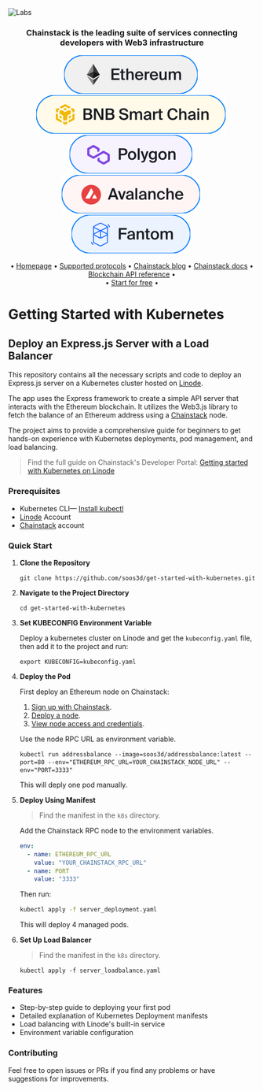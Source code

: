 <img width="1200" alt="Labs" src="https://user-images.githubusercontent.com/99700157/213291931-5a822628-5b8a-4768-980d-65f324985d32.png">

<p>
 <h3 align="center">Chainstack is the leading suite of services connecting developers with Web3 infrastructure</h3>
</p>

<p align="center">
  <a target="_blank" href="https://chainstack.com/build-better-with-ethereum/"><img src="https://github.com/soos3d/blockchain-badges/blob/main/protocols_badges/Ethereum.svg" /></a>&nbsp;  
  <a target="_blank" href="https://chainstack.com/build-better-with-bnb-smart-chain/"><img src="https://github.com/soos3d/blockchain-badges/blob/main/protocols_badges/BNB.svg" /></a>&nbsp;
  <a target="_blank" href="https://chainstack.com/build-better-with-polygon/"><img src="https://github.com/soos3d/blockchain-badges/blob/main/protocols_badges/Polygon.svg" /></a>&nbsp;
  <a target="_blank" href="https://chainstack.com/build-better-with-avalanche/"><img src="https://github.com/soos3d/blockchain-badges/blob/main/protocols_badges/Avalanche.svg" /></a>&nbsp;
  <a target="_blank" href="https://chainstack.com/build-better-with-fantom/"><img src="https://github.com/soos3d/blockchain-badges/blob/main/protocols_badges/Fantom.svg" /></a>&nbsp;
</p>

<p align="center">
  • <a target="_blank" href="https://chainstack.com/">Homepage</a> •
  <a target="_blank" href="https://chainstack.com/protocols/">Supported protocols</a> •
  <a target="_blank" href="https://chainstack.com/blog/">Chainstack blog</a> •
  <a target="_blank" href="https://docs.chainstack.com/quickstart/">Chainstack docs</a> •
  <a target="_blank" href="https://docs.chainstack.com/quickstart/">Blockchain API reference</a> • <br> 
  • <a target="_blank" href="https://console.chainstack.com/user/account/create">Start for free</a> •
</p>

# Getting Started with Kubernetes

## Deploy an Express.js Server with a Load Balancer

This repository contains all the necessary scripts and code to deploy an Express.js server on a Kubernetes cluster hosted on [Linode](https://cloud.linode.com/dashboard).

The app uses the Express framework to create a simple API server that interacts with the Ethereum blockchain. It utilizes the Web3.js library to fetch the balance of an Ethereum address using a [Chainstack](https://chainstack.com/) node.

The project aims to provide a comprehensive guide for beginners to get hands-on experience with Kubernetes deployments, pod management, and load balancing.

> Find the full guide on Chainstack's Developer Portal: [Getting started with Kubernetes on Linode](https://docs.chainstack.com/docs/tutorial-on-how-to-make-your-dapp-reliable-and-scalable-with-kubernetes)

### Prerequisites

- Kubernetes CLI— [Install kubectl](https://kubernetes.io/docs/tasks/tools/)
- [Linode](https://cloud.linode.com/dashboard) Account
- [Chainstack](https://console.chainstack.com/user/account/create) account

### Quick Start

1. **Clone the Repository**

   ```
   git clone https://github.com/soos3d/get-started-with-kubernetes.git
   ```

2. **Navigate to the Project Directory**

   ```
   cd get-started-with-kubernetes
   ```

3. **Set KUBECONFIG Environment Variable**

   Deploy a kubernetes cluster on Linode and get the `kubeconfig.yaml` file, then add it to the project and run:

   ```
   export KUBECONFIG=kubeconfig.yaml
   ```

4. **Deploy the Pod**

   First deploy an Ethereum node on Chainstack:

   1. [Sign up with Chainstack](https://console.chainstack.com/user/account/create).
   1. [Deploy a node](https://docs.chainstack.com/platform/join-a-public-network).
   1. [View node access and credentials](https://docs.chainstack.com/platform/view-node-access-and-credentials).

   Use the node RPC URL as environment variable.

   ```
   kubectl run addressbalance --image=soos3d/addressbalance:latest --port=80 --env="ETHEREUM_RPC_URL=YOUR_CHAINSTACK_NODE_URL" --env="PORT=3333"
   ```

   This will deply one pod manually.

5. **Deploy Using Manifest**

   > Find the manifest in the `k8s` directory.

   Add the Chainstack RPC node to the environment variables.

   ```yaml
   env:
     - name: ETHEREUM_RPC_URL
       value: "YOUR_CHAINSTACK_RPC_URL"
     - name: PORT
       value: "3333"
   ```

   Then run:

   ```sh
   kubectl apply -f server_deployment.yaml
   ```

   This will deploy 4 managed pods.

6. **Set Up Load Balancer**

   > Find the manifest in the `k8s` directory.

   ```
   kubectl apply -f server_loadbalance.yaml
   ```

### Features

- Step-by-step guide to deploying your first pod
- Detailed explanation of Kubernetes Deployment manifests
- Load balancing with Linode's built-in service
- Environment variable configuration

### Contributing

Feel free to open issues or PRs if you find any problems or have suggestions for improvements.
